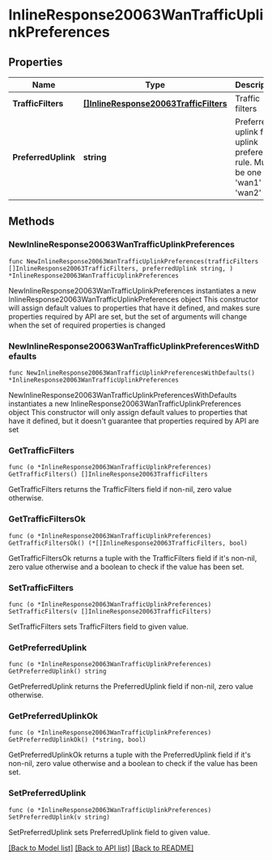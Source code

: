 # InlineResponse20063WanTrafficUplinkPreferences

## Properties

Name | Type | Description | Notes
------------ | ------------- | ------------- | -------------
**TrafficFilters** | [**[]InlineResponse20063TrafficFilters**](InlineResponse20063TrafficFilters.md) | Traffic filters | 
**PreferredUplink** | **string** | Preferred uplink for uplink preference rule. Must be one of: &#39;wan1&#39; or &#39;wan2&#39; | 

## Methods

### NewInlineResponse20063WanTrafficUplinkPreferences

`func NewInlineResponse20063WanTrafficUplinkPreferences(trafficFilters []InlineResponse20063TrafficFilters, preferredUplink string, ) *InlineResponse20063WanTrafficUplinkPreferences`

NewInlineResponse20063WanTrafficUplinkPreferences instantiates a new InlineResponse20063WanTrafficUplinkPreferences object
This constructor will assign default values to properties that have it defined,
and makes sure properties required by API are set, but the set of arguments
will change when the set of required properties is changed

### NewInlineResponse20063WanTrafficUplinkPreferencesWithDefaults

`func NewInlineResponse20063WanTrafficUplinkPreferencesWithDefaults() *InlineResponse20063WanTrafficUplinkPreferences`

NewInlineResponse20063WanTrafficUplinkPreferencesWithDefaults instantiates a new InlineResponse20063WanTrafficUplinkPreferences object
This constructor will only assign default values to properties that have it defined,
but it doesn't guarantee that properties required by API are set

### GetTrafficFilters

`func (o *InlineResponse20063WanTrafficUplinkPreferences) GetTrafficFilters() []InlineResponse20063TrafficFilters`

GetTrafficFilters returns the TrafficFilters field if non-nil, zero value otherwise.

### GetTrafficFiltersOk

`func (o *InlineResponse20063WanTrafficUplinkPreferences) GetTrafficFiltersOk() (*[]InlineResponse20063TrafficFilters, bool)`

GetTrafficFiltersOk returns a tuple with the TrafficFilters field if it's non-nil, zero value otherwise
and a boolean to check if the value has been set.

### SetTrafficFilters

`func (o *InlineResponse20063WanTrafficUplinkPreferences) SetTrafficFilters(v []InlineResponse20063TrafficFilters)`

SetTrafficFilters sets TrafficFilters field to given value.


### GetPreferredUplink

`func (o *InlineResponse20063WanTrafficUplinkPreferences) GetPreferredUplink() string`

GetPreferredUplink returns the PreferredUplink field if non-nil, zero value otherwise.

### GetPreferredUplinkOk

`func (o *InlineResponse20063WanTrafficUplinkPreferences) GetPreferredUplinkOk() (*string, bool)`

GetPreferredUplinkOk returns a tuple with the PreferredUplink field if it's non-nil, zero value otherwise
and a boolean to check if the value has been set.

### SetPreferredUplink

`func (o *InlineResponse20063WanTrafficUplinkPreferences) SetPreferredUplink(v string)`

SetPreferredUplink sets PreferredUplink field to given value.



[[Back to Model list]](../README.md#documentation-for-models) [[Back to API list]](../README.md#documentation-for-api-endpoints) [[Back to README]](../README.md)


